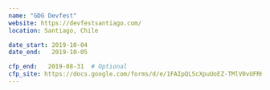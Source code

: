 ```yaml
---
name: "GDG Devfest"
website: https://devfestsantiago.com/
location: Santiago, Chile

date_start: 2019-10-04
date_end:   2019-10-05

cfp_end:   2019-08-31  # Optional
cfp_site: https://docs.google.com/forms/d/e/1FAIpQLScXpuUoEZ-TMlV0vUFRKNsAsmuS_pi4tBFtBdvboNxv9Uyp9w/viewform?fbclid=IwAR0zB2xZvMBMZhQMLmNjHV-FIUDdsOl-h6GxCw9PMj033bQTjh94CCw82po # Optional, will default to website
---
```


